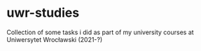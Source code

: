 # uwr-studies

Collection of some tasks i did as part of my university courses at Uniwersytet Wrocławski (2021-?)
